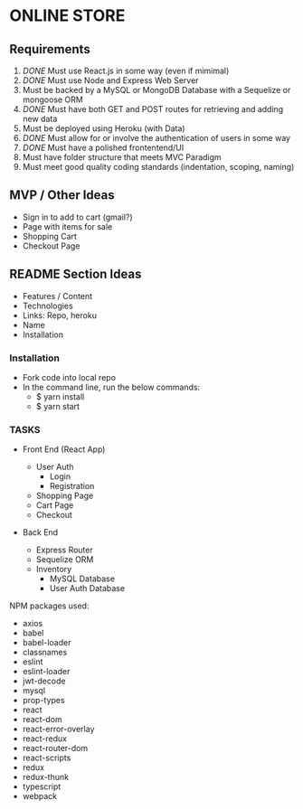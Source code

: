 # ONLINE STORE

## Requirements

1. *DONE* Must use React.js in some way (even if mimimal)
2. *DONE* Must use Node and Express Web Server
3. Must be backed by a MySQL or MongoDB Database with a Sequelize or mongoose ORM
4. *DONE* Must have both GET and POST routes for retrieving and adding new data
5. Must be deployed using Heroku (with Data)
6. *DONE* Must allow for or involve the authentication of users in some way
7. *DONE* Must have a polished frontentend/UI
8. Must have folder structure that meets MVC Paradigm
9. Must meet good quality coding standards (indentation, scoping, naming)

## MVP / Other Ideas

- Sign in to add to cart (gmail?)
- Page with items for sale
- Shopping Cart
- Checkout Page

## README Section Ideas

- Features / Content
- Technologies
- Links: Repo, heroku
- Name
- Installation

### Installation

- Fork code into local repo
- In the command line, run the below commands:
  - $ yarn install
  - $ yarn start

### TASKS

- Front End (React App)
  - User Auth
    - Login
    - Registration
  - Shopping Page
  - Cart Page
  - Checkout

- Back End
  - Express Router
  - Sequelize ORM  
  - Inventory
    - MySQL Database
    - User Auth Database

NPM packages used:

- axios
- babel
- babel-loader
- classnames
- eslint
- eslint-loader
- jwt-decode
- mysql
- prop-types
- react
- react-dom
- react-error-overlay
- react-redux
- react-router-dom
- react-scripts
- redux
- redux-thunk
- typescript
- webpack